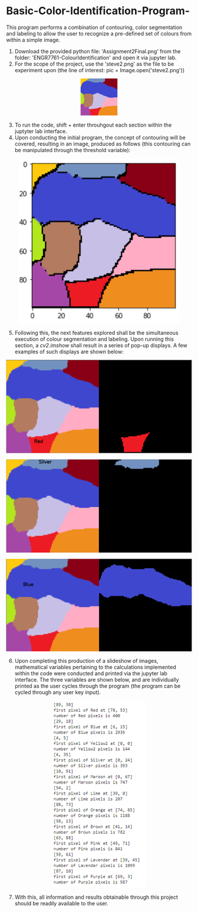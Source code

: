 # Basic-Color-Identification-Program-
This program performs a combination of contouring, color segmentation and labeling to allow the user to recognize a pre-defined set of colours from within a simple image.

1. Download the provided python file: 'Assignment2Final.png' from the folder: 'ENGR7761-ColourIdentification' and open it via jupyter lab.
2. For the scope of the project, use the 'steve2.png' as the file to be experiment upon (the line of interest: pic = Image.open('steve2.png'))

<p align = "center">
  <img src = "ENGR7761-ColourIdentification/steve2.png">
</p>

3. To run the code, shift + enter throuhgout each section within the juptyter lab interface.
4. Upon conducting the initial program, the concept of contouring will be covered, resulting in an image, produced as follows (this contouring can be manipulated through the threshold variable): 

<p align = "center">
  <img src = "Images/resultant_threshold_20.png">
</p>

5. Following this, the next features explored shall be the simultaneous execution of colour segmentation and labeling. Upon running this section, a <i>cv2.imshow</i> shall result in a series of pop-up displays. A few examples of such displays are shown below:

<p align = "center">
  <img src = "Images/segmented_red.png">
</p>

<p align = "center">
  <img src = "Images/segmented_silver.png">
</p>

<p align = "center">
  <img src = "Images/segmented_blue.png">
</p>

6. Upon completing this production of a slideshow of images, mathematical variables pertaining to the calculations implemented within the code were conducted and printed via the jupyter lab interface. The three variables are shown below, and are individually printed as the user cycles through the program (the program can be cycled through any user key input).

<p align = "center">
  <img src = "Images/info_print_output.png">
</p>

7. With this, all information and results obtainable through this project should be readily available to the user.
